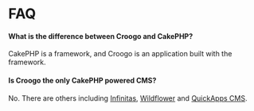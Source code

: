 # FAQ

#### What is the difference between Croogo and CakePHP?

CakePHP is a framework, and Croogo is an application built with the framework.

#### Is Croogo the only CakePHP powered CMS?

No. There are others including [Infinitas](http://infinitas-cms.org), [Wildflower](http://wf.klevo.sk) and [QuickApps CMS](http://github.com/QuickAppsCMS/QuickApps-CMS).